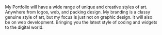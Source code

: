 My Portfolio will have a wide range of unique and creative styles of art. Anywhere from logos, web, and packing design. My branding is a classy genuine style of art, but my focus is just not on graphic design. It will also be on web development. Bringing you the latest style of coding and widgets to the digital world. 

